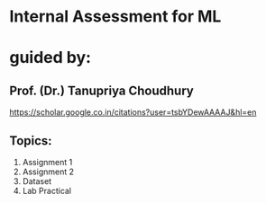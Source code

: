 # **Internal Assessment for ML** 

# **guided by:** 

## **Prof. (Dr.) Tanupriya Choudhury**

https://scholar.google.co.in/citations?user=tsbYDewAAAAJ&hl=en

## Topics:

1. Assignment 1
2. Assignment 2
3. Dataset
4. Lab Practical
